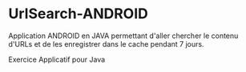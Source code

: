 # UrlSearch-ANDROID
Application ANDROID en JAVA permettant d'aller chercher le contenu d'URLs et de les enregistrer dans le cache pendant 7 jours.

Exercice Applicatif pour Java
